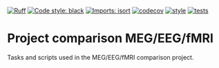 [![Ruff](https://img.shields.io/endpoint?url=https://raw.githubusercontent.com/astral-sh/ruff/main/assets/badge/v2.json)](https://github.com/astral-sh/ruff)
[![Code style: black](https://img.shields.io/badge/code%20style-black-000000.svg)](https://github.com/psf/black)
[![Imports: isort](https://img.shields.io/badge/%20imports-isort-%231674b1?style=flat&labelColor=ef8336)](https://pycqa.github.io/isort/)
[![codecov](https://codecov.io/gh/fcbg-platforms/project-meg-eeg-fmri/graph/badge.svg?token=q3uUx7G1Do)](https://codecov.io/gh/fcbg-platforms/project-meg-eeg-fmri)
[![style](https://github.com/fcbg-platforms/project-meg-eeg-fmri/actions/workflows/style.yaml/badge.svg?branch=main)](https://github.com/fcbg-platforms/project-meg-eeg-fmri/actions/workflows/style.yaml)
[![tests](https://github.com/fcbg-platforms/project-meg-eeg-fmri/actions/workflows/pytest.yaml/badge.svg?branch=main)](https://github.com/fcbg-platforms/project-meg-eeg-fmri/actions/workflows/pytest.yaml)

# Project comparison MEG/EEG/fMRI

Tasks and scripts used in the MEG/EEG/fMRI comparison project.
